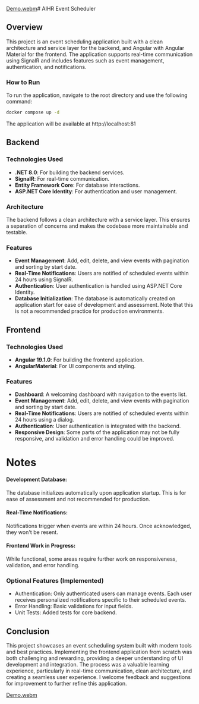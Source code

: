 [Demo.webm](https://github.com/user-attachments/assets/2dc85e89-5a59-4762-97c2-39493b176454)# AIHR Event Scheduler

## Overview

This project is an event scheduling application built with a clean architecture and service layer for the backend, and Angular with Angular Material for the frontend. The application supports real-time communication using SignalR and includes features such as event management, authentication, and notifications.

### How to Run
To run the application, navigate to the root directory and use the following command:
```bash
docker compose up -d 
```
The application will be available at http://localhost:81

## Backend

### Technologies Used
- **.NET 8.0**: For building the backend services.
- **SignalR**: For real-time communication.
- **Entity Framework Core**: For database interactions.
- **ASP.NET Core Identity**: For authentication and user management.

### Architecture
The backend follows a clean architecture with a service layer. This ensures a separation of concerns and makes the codebase more maintainable and testable.

### Features
- **Event Management**: Add, edit, delete, and view events with pagination and sorting by start date.
- **Real-Time Notifications**: Users are notified of scheduled events within 24 hours using SignalR.
- **Authentication**: User authentication is handled using ASP.NET Core Identity.
- **Database Initialization**: The database is automatically created on application start for ease of development and assessment. Note that this is not a recommended practice for production environments.

## Frontend
### Technologies Used
- **Angular 19.1.0**: For building the frontend application.
- **AngularMaterial**: For UI components and styling.

### Features
- **Dashboard**: A welcoming dashboard with navigation to the events list.
- **Event Management**: Add, edit, delete, and view events with pagination and sorting by start date.
- **Real-Time Notifications**: Users are notified of scheduled events within 24 hours using a dialog.
- **Authentication**: User authentication is integrated with the backend.
- **Responsive Design**: Some parts of the application may not be fully responsive, and validation and error handling could be improved.


# Notes
#### Development Database: 
The database initializes automatically upon application startup. This is for ease of assessment and not recommended for production.
#### Real-Time Notifications: 
Notifications trigger when events are within 24 hours. Once acknowledged, they won't be resent.
#### Frontend Work in Progress: 
While functional, some areas require further work on responsiveness, validation, and error handling.

### Optional Features (Implemented)
- Authentication: Only authenticated users can manage events. Each user receives personalized notifications specific to their scheduled events.
- Error Handling: Basic validations for input fields.
- Unit Tests: Added tests for core backend.

## Conclusion
This project showcases an event scheduling system built with modern tools and best practices. Implementing the frontend application from scratch was both challenging and rewarding, providing a deeper understanding of UI development and integration. The process was a valuable learning experience, particularly in real-time communication, clean architecture, and creating a seamless user experience. I welcome feedback and suggestions for improvement to further refine this application.

[Demo.webm](https://github.com/user-attachments/assets/19940883-3842-46a1-b9ba-3a4ed711a806)
